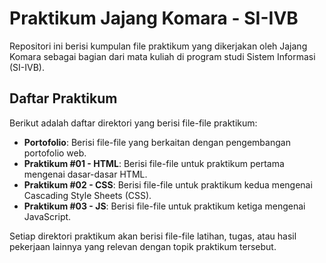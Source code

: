 # Praktikum Jajang Komara - SI-IVB 

Repositori ini berisi kumpulan file praktikum yang dikerjakan oleh Jajang Komara sebagai bagian dari mata kuliah di program studi Sistem Informasi (SI-IVB).

## Daftar Praktikum

Berikut adalah daftar direktori yang berisi file-file praktikum:

- **Portofolio**: Berisi file-file yang berkaitan dengan pengembangan portofolio web.
- **Praktikum #01 - HTML**: Berisi file-file untuk praktikum pertama mengenai dasar-dasar HTML.
- **Praktikum #02 - CSS**: Berisi file-file untuk praktikum kedua mengenai Cascading Style Sheets (CSS).
- **Praktikum #03 - JS**: Berisi file-file untuk praktikum ketiga mengenai JavaScript.

Setiap direktori praktikum akan berisi file-file latihan, tugas, atau hasil pekerjaan lainnya yang relevan dengan topik praktikum tersebut.
